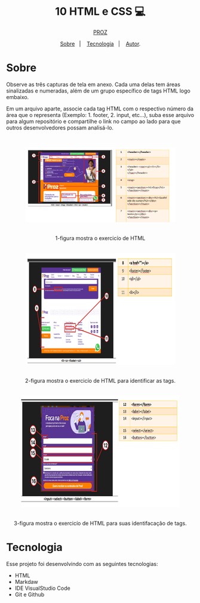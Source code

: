 <h1 align="center"> 10 HTML e CSS 💻 </h1>

<p align="center"> <a href="https://prozeducacao.com.br/unidade/unidade-curitiba/" target="_blank">PROZ</a> </p>

<p align="center">
<a href="#sobre">Sobre</a>&nbsp;&nbsp;&nbsp|&nbsp;&nbsp;&nbsp;
<a href="#tecnologia">Tecnologia</a>&nbsp;&nbsp;&nbsp|&nbsp;&nbsp;&nbsp;
<a href="#autor">Autor</a>.</p>

# Sobre 

Observe as três capturas de tela em anexo. Cada uma delas tem áreas sinalizadas e numeradas, além de um grupo específico de tags HTML logo embaixo.

Em um arquivo aparte, associe cada tag HTML com o respectivo número da área que o representa (Exemplo: 1. footer, 2. input, etc...), suba esse arquivo para algum repositório e compartilhe o link no campo ao lado para que outros desenvolvedores possam analisá-lo.

<br>

<section align="center" >
  <figure >
<img src="/img/1-Exercicio.png" height="200" width="400">
  </figure>
  <br>
   <figcaption>1-figura mostra o exercicío de HTML</figcaption>
</section>
<br>
<section align="center">
  <figure>
<img src="/img/2-Exercicio.png" height="300" width="400">
  </figure>
  <br>
   <figcaption aling="left">2-figura mostra o exercicío de HTML para identificar as tags.</figcaption>
</section>
<br>
<section align="center">
  <figure>
<img src="/img/3-Exercicio.png" height="300" width="500">
  </figure>
  <br>
   <figcaption aling="left">3-figura mostra o exercicío de HTML para suas identifacação de tags.</figcaption>
</section>


# Tecnologia 
Esse projeto foi desenvolvindo com as seguintes tecnologias:

* HTML
* Markdaw
* IDE VisualStudio Code
* Git e Github